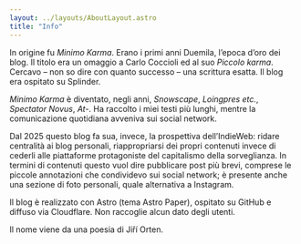 ```yaml
---
layout: ../layouts/AboutLayout.astro
title: "Info"
---
```


In origine fu *Minimo Karma*. Erano i primi anni Duemila, l’epoca d’oro dei blog. Il titolo era un omaggio a Carlo Coccioli ed al suo *Piccolo karma*. Cercavo – non so dire con quanto successo – una scrittura esatta. Il blog era ospitato su Splinder.

*Minimo Karma* è diventato, negli anni, *Snowscape*, *Loingpres etc.*, *Spectator Novus*, *At-*. Ha raccolto i miei testi più lunghi, mentre la comunicazione quotidiana avveniva sui social network.

Dal 2025 questo blog fa sua, invece, la prospettiva dell’IndieWeb: ridare centralità ai blog personali, riappropriarsi dei propri contenuti invece di cederli alle piattaforme protagoniste del capitalismo della sorveglianza. In termini di contenuti questo vuol dire pubblicare post più brevi, comprese le piccole annotazioni che condividevo sui social network; è presente anche una sezione di foto personali, quale alternativa a Instagram.

Il blog è realizzato con Astro (tema Astro Paper), ospitato su GitHub e diffuso via Cloudflare. Non raccoglie alcun dato degli utenti.

Il nome viene da una poesia di Jiří Orten.

